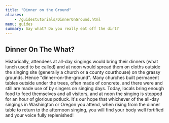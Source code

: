```yaml
---
title: "Dinner on the Ground"
aliases:
    - /guidestutorials/DinnerOnGround.html
menu: guides
summary: Say what? Do you really eat off the dirt?
---
```


## Dinner On The What?

Historically, attendees at all-day singings would bring their dinners (what lunch used to be called) and at noon would spread them on cloths outside the singing site (generally a church or a county courthouse) on the grassy grounds. Hence "dinner-on-the-ground". Many churches built permanent tables outside under the trees, often made of concrete, and there were and still are made use of by singers on singing days. Today, locals bring enough food to feed themselves and all visitors, and at noon the singing is stopped for an hour of glorious potluck. It's our hope that whichever of the all-day singings in Washington or Oregon you attend, when rising from the dinner table to return to the afternoon singing, you will find your body well fortified and your voice fully replenished!
